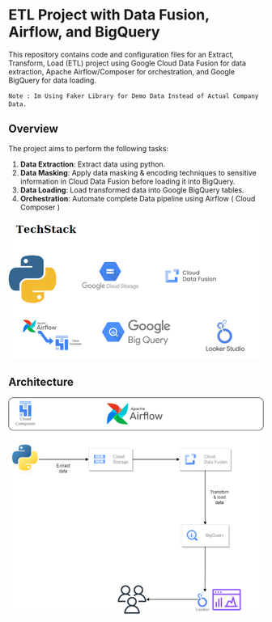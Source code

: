 # ETL Project with Data Fusion, Airflow, and BigQuery

This repository contains code and configuration files for an Extract, Transform, Load (ETL) project using Google Cloud Data Fusion for data extraction, Apache Airflow/Composer for orchestration, and Google BigQuery for data loading.

```
Note : Im Using Faker Library for Demo Data Instead of Actual Company Data.
```

## Overview

The project aims to perform the following tasks:

1. **Data Extraction**: Extract data using python.
2. **Data Masking**: Apply data masking & encoding techniques to sensitive information in Cloud Data Fusion before loading it into BigQuery.
3. **Data Loading**: Load transformed data into Google BigQuery tables.
4. **Orchestration**: Automate complete Data pipeline using Airflow ( Cloud Composer )

![image](https://github.com/prathmeshyelne/ETL-Pipeline-for-Employee-Data-Using-Data-Fusion-Airflow/blob/main/assets/307281926-755818fe-1cd3-4e1c-827d-35b963d6f414.png)

## Architecture

![image](https://github.com/prathmeshyelne/ETL-Pipeline-for-Employee-Data-Using-Data-Fusion-Airflow/blob/main/assets/307282089-0ea51bdb-99cc-4abf-8ccc-8be721462fc3.png)
